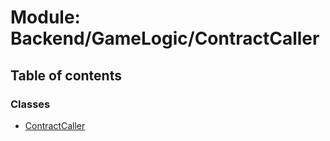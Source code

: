 # Module: Backend/GameLogic/ContractCaller

## Table of contents

### Classes

- [ContractCaller](../classes/Backend_GameLogic_ContractCaller.ContractCaller.md)
